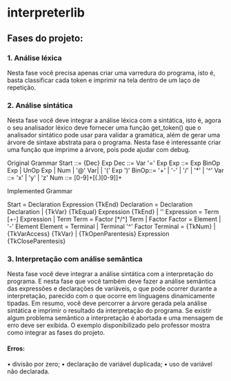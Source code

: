# interpreterlib

## Fases do projeto:

### 1. Análise léxica
Nesta fase você precisa apenas criar uma varredura do programa, isto é, basta classificar cada token e imprimir na tela dentro de um laço de repetição.

### 2. Análise sintática
Nesta fase você deve integrar a análise léxica com a sintática, isto é, agora o seu analisador léxico deve fornecer uma função get_token() que o analisador sintático pode usar para validar a gramática, além de gerar uma árvore de sintaxe abstrata para o programa. Nesta fase é interessante criar uma função que imprime a árvore, pois pode ajudar com debug.

Original Grammar
 Start ::= {Dec} Exp
 Dec  ::= Var '=' Exp
 Exp  ::= Exp BinOp Exp
		  | UnOp Exp
		  | Num
		  | '@' Var|
	    | '(' Exp ')'
 BinOp::= '+' | '-' | '/' | '\*' | '^'
 Var  ::= 'x' | 'y' | 'z'
 Num	::= [0-9]+[(.)[0-9]]+

Implemented Grammar

Start = Declaration Expression {TkEnd}
Declaration = Declaration Declaration
		  | {TkVar} {TkEqual} Expression {TkEnd}
      | ''
Expression = Term [+-] Expression
      | Term
Term = Factor [\*/^] Term
      | Factor
Factor = Element
      | '-' Element
Element = Terminal
      | Terminal '^' Factor
Terminal = {TkNum}
      | {TkVarAccess} {TkVar}
      | {TkOpenParentesis} Expression {TkCloseParentesis}


### 3. Interpretação com análise semântica
Nesta fase você deve integrar a análise sintática com a interpretação do programa. E nesta fase que você também deve fazer a análise semântica das expressões e declarações de variáveis, o que pode ocorrer durante a interpretação, parecido com o que ocorre em linguagens dinamicamente tipadas. Em resumo, você deve percorrer a árvore gerada pela análise sintática e imprimir o resultado da interpretação do programa. Se existir algum problema semântico a interpretação é abortada e uma mensagem de erro deve ser exibida. O exemplo disponibilizado pelo professor mostra como integrar as fases do projeto.

#### Erros:
• divisão por zero;
• declaração de variável duplicada;
• uso de variável não declarada.
